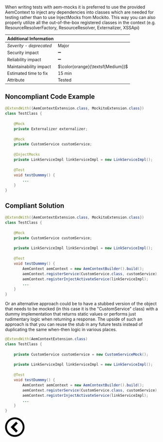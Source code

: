 <p>When writing tests with aem-mocks it is preferred to use the provided AemContext to inject any dependencies into classes which are needed for testing rather than to use InjectMocks from Mockito.
This way you can also properly utilize all the out-of-the-box registered classes in the context (e.g. ResourceResolverFactory, ResourceResolver, Externalizer, XSSApi) 
</p>

| Additional Information |                                   |
|------------------------|-----------------------------------|
| _Severity - deprecated_| Major                             | 
| Security impact        | :heavy_minus_sign:                |
| Reliability impact     | :heavy_minus_sign:                |
| Maintainability impact | $\color{orange}{\textsf{Medium}}$ |
| Estimated time to fix  | 15 min                            |
| Attribute              | Tested                            |

<h2>Noncompliant Code Example</h2>

```java
@ExtendWith({AemContextExtension.class, MockitoExtension.class})
class TestClass {

    @Mock
    private Externalizer externalizer;

    @Mock
    private CustomService customService;

    @InjectMocks
    private LinkServiceImpl linkServiceImpl = new LinkServiceImpl();

    @Test
    void testDummmy() {
        ...
    }
}
```
<h2>Compliant Solution</h2>

```java
@ExtendWith({AemContextExtension.class, MockitoExtension.class})
class TestClass {

    @Mock
    private CustomService customService;

    private LinkServiceImpl linkServiceImpl = new LinkServiceImpl();
    
    @Test
    void testDummmy() {
        AemContext aemContext = new AemContextBuilder().build();
        aemContext.registerService(CustomService.class, customService);
        aemContext.registerInjectActivateService(linkServiceImpl);
        ...
    }
}
```

<p>
Or an alternative approach could be to have a stubbed version of the object that needs to be mocked (in this case it is the "CustomService" class) with
a dummy implementation that returns static values or performs just rudimentary logic when returning a response.
The upside of such an approach is that you can reuse the stub in any future tests instead of duplicating the same when-then logic in various places.
</p>

```java
@ExtendWith(AemContextExtension.class)
class TestClass {

    private CustomService customService = new CustomServiceMock();

    private LinkServiceImpl linkServiceImpl = new LinkServiceImpl();
    
    @Test
    void testDummmy() {
        AemContext aemContext = new AemContextBuilder().build();
        aemContext.registerService(CustomService.class, customService);
        aemContext.registerInjectActivateService(linkServiceImpl);
        ...
    }
}
```

[![Back to overview](back.svg)](../../README.md)
